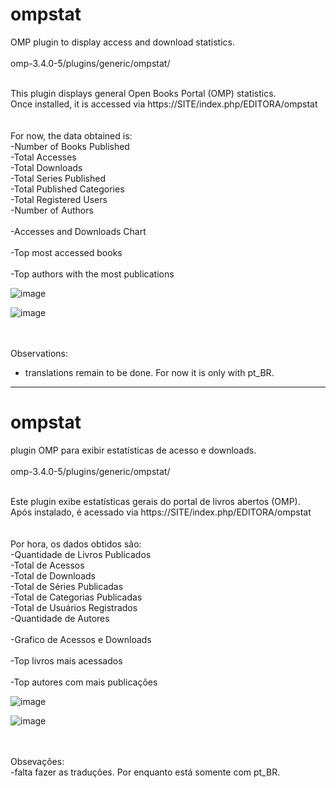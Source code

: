 # ompstat
OMP plugin to display access and download statistics. <br>
<br>
omp-3.4.0-5/plugins/generic/ompstat/<br><br>

This plugin displays general Open Books Portal (OMP) statistics.<br>
Once installed, it is accessed via https://SITE/index.php/EDITORA/ompstat<br><br><br>
For now, the data obtained is:<br>
-Number of Books Published<br>
-Total Accesses<br>
-Total Downloads<br>
-Total Series Published<br>
-Total Published Categories<br>
-Total Registered Users<br>
-Number of Authors<br><br>
-Accesses and Downloads Chart<br><br>
-Top most accessed books<br><br>
-Top authors with the most publications<br>





![image](https://github.com/danielsf93/ompstat/assets/114300053/e270aa4b-9cc9-4db3-a36a-9f48dd09e0ed)

![image](https://github.com/danielsf93/ompstat/assets/114300053/1ff444d2-71d6-48d6-9ffa-175c1d139896)



<br><br>Observations:<br>
- translations remain to be done. For now it is only with pt_BR.
<hr>




# ompstat
plugin OMP para exibir estatísticas de acesso e downloads. <br>
<br>
omp-3.4.0-5/plugins/generic/ompstat/<br><br>

Este plugin exibe estatísticas gerais do portal de livros abertos (OMP).<br>
Após instalado, é acessado via https://SITE/index.php/EDITORA/ompstat<br><br><br>
Por hora, os dados obtidos são:<br>
-Quantidade de Livros Publicados<br>
-Total de Acessos<br>
-Total de Downloads<br>
-Total de Séries Publicadas<br>
-Total de Categorias Publicadas<br>
-Total de Usuários Registrados<br>
-Quantidade de Autores<br><br>
-Grafico de Acessos e Downloads<br><br>
-Top livros mais acessados<br><br>
-Top autores com mais publicações<br>





![image](https://github.com/danielsf93/ompstat/assets/114300053/e270aa4b-9cc9-4db3-a36a-9f48dd09e0ed)

![image](https://github.com/danielsf93/ompstat/assets/114300053/1ff444d2-71d6-48d6-9ffa-175c1d139896)



<br><br>Obsevações:<br>
-falta fazer as traduções. Por enquanto está somente com pt_BR.

